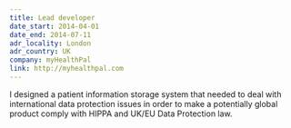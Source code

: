 ```yaml
---
title: Lead developer
date_start: 2014-04-01
date_end: 2014-07-11
adr_locality: London
adr_country: UK
company: myHealthPal
link: http://myhealthpal.com
---
```


I designed a patient information storage system that needed to deal with international data protection issues in order to make a potentially global product comply with HIPPA and UK/EU Data Protection law.
